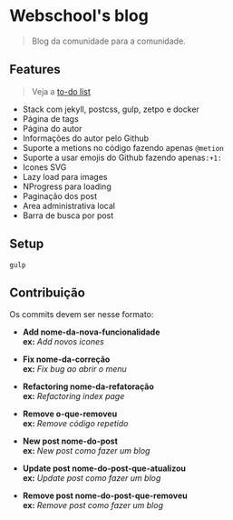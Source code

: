 # Webschool's blog

> Blog da comunidade para a comunidade.

## Features
> Veja a [to-do list](https://github.com/Webschool-io/blog/projects/1)

+ Stack com  jekyll, postcss, gulp, zetpo e docker
+ Página de tags
+ Página do autor
+ Informações do autor pelo Github
+ Suporte a metions no código fazendo apenas `@metion`
+ Suporte a usar emojis do Github fazendo apenas`:+1:`
+ Icones SVG
+ Lazy load para images
+ NProgress para loading
+ Paginação dos post
+ Area administrativa local
+ Barra de busca por post

## Setup

```
gulp
```

## Contribuição

Os commits devem ser nesse formato:

+ **Add nome-da-nova-funcionalidade**  
    **ex:** _Add novos icones_

+ **Fix nome-da-correção**  
    **ex:** _Fix bug ao abrir o menu_

+ **Refactoring nome-da-refatoração**  
    **ex:** _Refactoring index page_

+ **Remove o-que-removeu**  
    **ex:** _Remove código repetido_

+ **New post nome-do-post**  
    **ex:** _New post como fazer um blog_

+ **Update post nome-do-post-que-atualizou**  
    **ex:** _Update post como fazer um blog_

+ **Remove post nome-do-post-que-removeu**  
    **ex:** _Remove post como fazer um blog_
